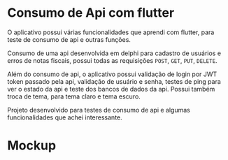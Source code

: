 # Consumo de Api com flutter

O aplicativo possui várias funcionalidades que aprendi com flutter, para teste de consumo de api e outras funções.

Consumo de uma api desenvolvida em delphi para cadastro de usuários e erros de notas fiscais, possui todas as requisições `POST`, `GET`, `PUT`, `DELETE`.

Além do consumo de api, o aplicativo possui validação de login por JWT token passado pela api, validação de usuário e senha, testes de ping para ver o estado da api e teste dos bancos de dados da api. Possui também troca de tema, para tema claro e tema escuro.

Projeto desenvolvido para testes de consumo de api e algumas funcionalidades que achei interessante.

# Mockup

<!--<img src="https://github.com/GabrielHR0sa/API_consume_flutter/blob/main/mockup/mockup_nfError.png?raw=true">-->